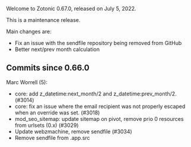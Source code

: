 Welcome to Zotonic 0.67.0, released on July 5, 2022.

This is a maintenance release.

Main changes are:

*   Fix an issue with the sendfile repository being removed from GitHub
*   Better next/prev month calculation



Commits since 0.66.0
--------------------

Marc Worrell (5):

*   core: add z\_datetime:next\_month/2 and z\_datetime:prev\_month/2. (#3014)
*   core: fix an issue where the email recipient was not properly escaped when an override was set. (#3018)
*   mod\_seo\_sitemap: update sitemap on pivot, remove prio 0 resources from urlsets (0.x) (#3029)
*   Update webzmachine, remove sendfile (#3034)
*   Remove sendfile from .app.src